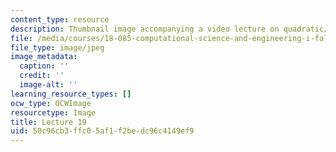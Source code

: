 ```yaml
---
content_type: resource
description: Thumbnail image accompanying a video lecture on quadratic/cubic elements.
file: /media/courses/18-085-computational-science-and-engineering-i-fall-2008/50c96cb3ffc05af1f2bedc96c4149ef9_19.jpg
file_type: image/jpeg
image_metadata:
  caption: ''
  credit: ''
  image-alt: ''
learning_resource_types: []
ocw_type: OCWImage
resourcetype: Image
title: Lecture 19
uid: 50c96cb3-ffc0-5af1-f2be-dc96c4149ef9
---
```

